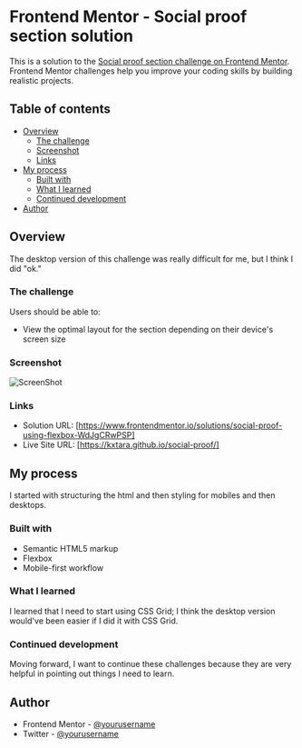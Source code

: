# Frontend Mentor - Social proof section solution

This is a solution to the [Social proof section challenge on Frontend Mentor](https://www.frontendmentor.io/challenges/social-proof-section-6e0qTv_bA). Frontend Mentor challenges help you improve your coding skills by building realistic projects. 

## Table of contents

- [Overview](#overview)
  - [The challenge](#the-challenge)
  - [Screenshot](#screenshot)
  - [Links](#links)
- [My process](#my-process)
  - [Built with](#built-with)
  - [What I learned](#what-i-learned)
  - [Continued development](#continued-development)
- [Author](#author)



## Overview

The desktop version of this challenge was really difficult for me, but I think I did "ok."

### The challenge

Users should be able to:

- View the optimal layout for the section depending on their device's screen size

### Screenshot

![ScreenShot](https://raw.github.com/kxtara/social-proof/main/images/desktop.jpg)

### Links

- Solution URL: [https://www.frontendmentor.io/solutions/social-proof-using-flexbox-WdJgCRwPSP]
- Live Site URL: [https://kxtara.github.io/social-proof/]

## My process

I started with structuring the html and then styling for mobiles and then desktops.

### Built with

- Semantic HTML5 markup
- Flexbox
- Mobile-first workflow

### What I learned

I learned that I need to start using CSS Grid; I think the desktop version would've been easier if I did it with CSS Grid.

### Continued development

Moving forward, I want to continue these challenges because they are very helpful in pointing out things I need to learn.

## Author

- Frontend Mentor - [@yourusername](https://www.frontendmentor.io/profile/kxtara)
- Twitter - [@yourusername](https://www.twitter.com/kiarahoheb)

